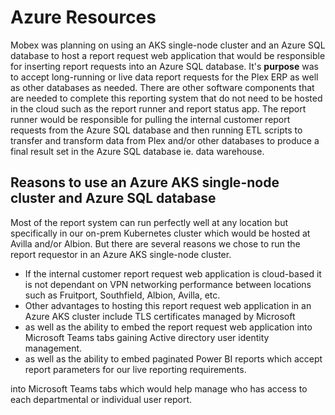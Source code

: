 # Azure Resources

Mobex was planning on using an AKS single-node cluster and an Azure SQL database to host a report request web application that would be responsible for inserting report requests into an Azure SQL database.  It's **purpose** was to accept long-running or live data report requests for the Plex ERP as well as other databases as needed. There are other software components that are needed to complete this reporting system that do not need to be hosted in the cloud such as the report runner and report status app.  The report runner would be responsible for pulling the internal customer report requests from the Azure SQL database and then running ETL scripts to transfer and transform data from Plex and/or other databases to produce a final result set in the Azure SQL database ie. data warehouse.

## Reasons to use an Azure AKS single-node cluster and Azure SQL database

Most of the report system can run perfectly well at any location but specifically in our on-prem Kubernetes cluster which would be hosted at Avilla and/or Albion. But there are several reasons we chose to run the report requestor in an Azure AKS single-node cluster.  

- If the internal customer report request web application is cloud-based it is not dependant on VPN networking performance between locations such as Fruitport, Southfield, Albion, Avilla, etc.
- Other advantages to hosting this report request web application in an Azure AKS cluster include TLS certificates managed by Microsoft
- as well as the ability to embed the report request web application into Microsoft Teams tabs gaining Active directory user identity management.
- as well as the ability to embed paginated Power BI reports which accept report parameters for our live reporting requirements.

into Microsoft Teams tabs which would help manage who has access to each departmental or individual user report.
